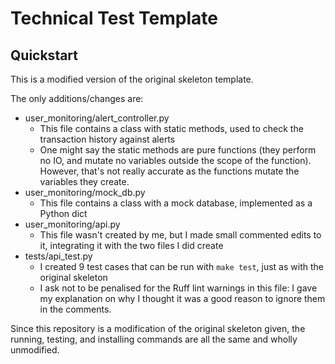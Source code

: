 # Technical Test Template

## Quickstart

This is a modified version of the original skeleton template.

The only additions/changes are:

- user_monitoring/alert_controller.py
  - This file contains a class with static methods, used to check the transaction history against alerts
  - One might say the static methods are pure functions (they perform no IO, and mutate no variables outside the scope of the function). However, that's not really accurate as the functions mutate the variables they create.
- user_monitoring/mock_db.py
  - This file contains a class with a mock database, implemented as a Python dict
- user_monitoring/api.py
  - This file wasn't created by me, but I made small commented edits to it, integrating it with the two files I did create
- tests/api_test.py
  - I created 9 test cases that can be run with `make test`, just as with the original skeleton
  - I ask not to be penalised for the Ruff lint warnings in this file: I gave my explanation on why I thought it was a good reason to ignore them in the comments.

Since this repository is a modification of the original skeleton given, the running, testing, and installing commands are all the same and wholly unmodified.

